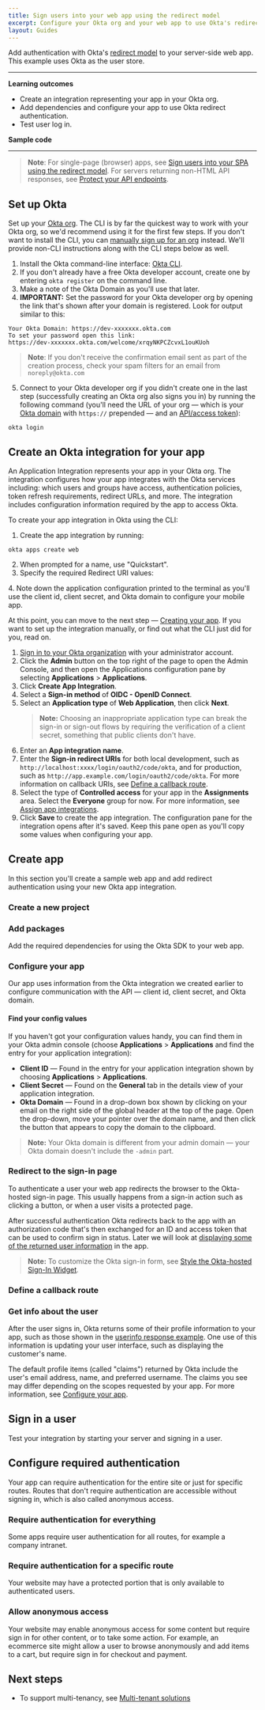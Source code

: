 ```yaml
---
title: Sign users into your web app using the redirect model
excerpt: Configure your Okta org and your web app to use Okta's redirect sign in.
layout: Guides
---
```


Add authentication with Okta's [redirect model](https://developer.okta.com/docs/concepts/redirect-vs-embedded/#redirect-authentication) to your server-side web app. This example uses Okta as the user store. 

---

**Learning outcomes**

* Create an integration representing your app in your Okta org.
* Add dependencies and configure your app to use Okta redirect authentication.
* Test user log in.

**Sample code**

<StackSnippet snippet="samplecode" />

---

> **Note**: For single-page (browser) apps, see [Sign users into your SPA using the redirect model](/docs/guides/sign-into-spa-redirect/). For servers returning non-HTML API responses, see [Protect your API endpoints](/docs/guides/protect-your-api/).

## Set up Okta

Set up your [Okta org](/docs/concepts/okta-organizations/). The CLI is by far the quickest way to work with your Okta org, so we'd recommend using it for the first few steps. If you don't want to install the CLI, you can [manually sign up for an org](https://developer.okta.com/signup/) instead. We'll provide non-CLI instructions along with the CLI steps below as well.

1. Install the Okta command-line interface: [Okta CLI](https://cli.okta.com/).
2. If you don't already have a free Okta developer account, create one by entering `okta register` on the command line.
3. Make a note of the Okta Domain as you'll use that later.
4. **IMPORTANT:** Set the password for your Okta developer org by opening the link that's shown after your domain is registered. Look for output similar to this:

```
Your Okta Domain: https://dev-xxxxxxx.okta.com
To set your password open this link:
https://dev-xxxxxxx.okta.com/welcome/xrqyNKPCZcvxL1ouKUoh
```

> **Note**: If you don't receive the confirmation email sent as part of the creation process, check your spam filters for an email from `noreply@okta.com`

5. Connect to your Okta developer org if you didn't create one in the last step (successfully creating an Okta org also signs you in) by running the following command (you'll need the URL of your org &mdash; which is your [Okta domain](/docs/guides/find-your-domain/) with `https://` prepended &mdash; and an [API/access token](/docs/guides/create-an-api-token/)):

```
okta login
```

## Create an Okta integration for your app

An Application Integration represents your app in your Okta org. The integration configures how your app integrates with the Okta services including: which users and groups have access, authentication policies, token refresh requirements, redirect URLs, and more. The integration includes configuration information required by the app to access Okta. 

To create your app integration in Okta using the CLI:

1. Create the app integration by running:

```
okta apps create web
```

2. When prompted for a name, use "Quickstart".
3. Specify the required Redirect URI values:
<StackSnippet snippet="redirectvalues" />
4. Note down the application configuration printed to the terminal as you'll use the client id, client secret, and Okta domain to configure your mobile app.

At this point, you can move to the next step — [Creating your app](#create-app). If you want to set up the integration manually, or find out what the CLI just did for you, read on. 

1. [Sign in to your Okta organization](https://developer.okta.com/login) with your administrator account.
1. Click the **Admin** button on the top right of the page to open the Admin Console, and then open the Applications configuration pane by selecting **Applications** > **Applications**.
1. Click **Create App Integration**.
1. Select a **Sign-in method** of **OIDC - OpenID Connect**.
1. Select an **Application type** of **Web Application**, then click **Next**.
    > **Note:** Choosing an inappropriate application type can break the sign-in or sign-out flows by requiring the verification of a client secret, something that public clients don't have.
1. Enter an **App integration name**.
1. Enter the **Sign-in redirect URIs** for both local development, such as `http://localhost:xxxx/login/oauth2/code/okta`, and for production, such as `http://app.example.com/login/oauth2/code/okta`. For more information on callback URIs, see [Define a callback route](#define-a-callback-route).    
1. Select the type of **Controlled access** for your app in the **Assignments** area. Select the **Everyone** group for now. For more information, see [Assign app integrations](https://help.okta.com/okta_help.htm?id=ext_Apps_Apps_Page-assign).
1. Click **Save** to create the app integration. The configuration pane for the integration opens after it's saved. Keep this pane open as you'll copy some values when configuring your app.

## Create app

In this section you'll create a sample web app and add redirect authentication using your new Okta app integration.

### Create a new project

<StackSnippet snippet="createproject" />

### Add packages

Add the required dependencies for using the Okta SDK to your web app.

<StackSnippet snippet="addconfigpkg" />

### Configure your app

Our app uses information from the Okta integration we created earlier to configure communication with the API — client id, client secret, and Okta domain.

<StackSnippet snippet="configmid" />

#### Find your config values

If you haven't got your configuration values handy, you can find them in your Okta admin console (choose **Applications** > **Applications** and find the entry for your application integration):

* **Client ID** &mdash; Found in the entry for your application integration shown by choosing **Applications** > **Applications**.
* **Client Secret** &mdash; Found on the **General** tab in the details view of your application integration.
* **Okta Domain** &mdash; Found in a drop-down box shown by clicking on your email on the right side of the global header at the top of the page. Open the drop-down, move your pointer over the domain name, and then click the button that appears to copy the domain to the clipboard.

> **Note:** Your Okta domain is different from your admin domain — your Okta domain doesn't include the `-admin` part.

### Redirect to the sign-in page

To authenticate a user your web app redirects the browser to the Okta-hosted sign-in page. This usually happens from a sign-in action such as clicking a button, or when a user visits a protected page.

<StackSnippet snippet="loginredirect" />

After successful authentication Okta redirects back to the app with an authorization code that's then exchanged for an ID and access token that can be used to confirm sign in status. Later we will look at [displaying some of the returned user information](#get-info-about-the-user) in the app.

> **Note:** To customize the Okta sign-in form, see [Style the Okta-hosted Sign-In Widget](/docs/guides/custom-widget/main/#style-the-okta-hosted-sign-in-widget).

### Define a callback route

<StackSnippet snippet="defineroute" />

### Get info about the user

After the user signs in, Okta returns some of their profile information to your app, such as those shown in the [userinfo response example](/docs/reference/api/oidc/#response-example-success-6). One use of this information is updating your user interface, such as displaying the customer's name.

The default profile items (called "claims") returned by Okta include the user's email address, name, and preferred username. The claims you see may differ depending on the scopes requested by your app. For more information, see [Configure your app](#configure-your-app).

<StackSnippet snippet="getuserinfo" />

## Sign in a user

Test your integration by starting your server and signing in a user.

<StackSnippet snippet="testapp" />

## Configure required authentication

Your app can require authentication for the entire site or just for specific routes. Routes that don't require authentication are accessible without signing in, which is also called anonymous access.

### Require authentication for everything

Some apps require user authentication for all routes, for example a company intranet.

<StackSnippet snippet="reqautheverything" />

### Require authentication for a specific route

Your website may have a protected portion that is only available to authenticated users.

<StackSnippet snippet="reqauthspecific" />

### Allow anonymous access

Your website may enable anonymous access for some content but require sign in for other content, or to take some action. For example, an ecommerce site might allow a user to browse anonymously and add items to a cart, but require sign in for checkout and payment.

<StackSnippet snippet="reqauthanon" />

## Next steps

* To support multi-tenancy, see [Multi-tenant solutions](https://developer.okta.com/docs/concepts/multi-tenancy/)

<StackSnippet snippet="specificlinks" />